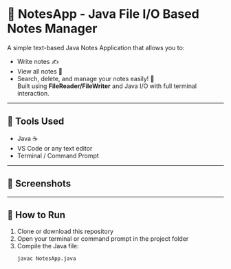 # 📝 NotesApp - Java File I/O Based Notes Manager

A simple text-based Java Notes Application that allows you to:
- Write notes ✍️  
- View all notes 👀  
- Search, delete, and manage your notes easily! 🧹  
Built using **FileReader/FileWriter** and Java I/O with full terminal interaction.

---

## 🔧 Tools Used

- Java ☕
- VS Code or any text editor
- Terminal / Command Prompt

---

## 📸 Screenshots



---

## 🚀 How to Run

1. Clone or download this repository  
2. Open your terminal or command prompt in the project folder  
3. Compile the Java file:
   ```bash
   javac NotesApp.java
